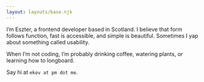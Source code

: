 ```yaml
---
layout: layouts/base.njk
---
```


I’m Eszter, a frontend developer based in Scotland. I believe that form follows function, fast is accessible, and simple is beautiful. Sometimes I yap about something called usability.

When I’m not coding, I’m probably drinking coffee, watering plants, or learning how to longboard.

Say hi at `ekov at pm dot me`.
